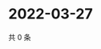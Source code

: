 # 2022-03-27

共 0 条

<!-- BEGIN WEIBO -->
<!-- 最后更新时间 Sun Mar 27 2022 08:56:57 GMT+0800 (China Standard Time) -->

<!-- END WEIBO -->
